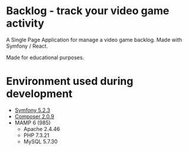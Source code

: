 # Backlog - track your video game activity

A Single Page Application for manage a video game backlog. Made with Symfony / React.

Made for educational purposes.

# Environment used during development
* [Symfony 5.2.3](https://symfony.com/doc/current/setup.html) 
* [Composer 2.0.9](https://getcomposer.org/doc/00-intro.md)
* MAMP 6 (985)
    * Apache 2.4.46
    * PHP 7.3.21
    * MySQL 5.7.30